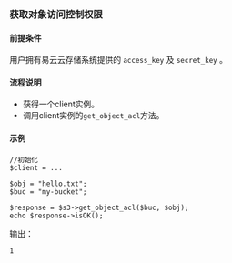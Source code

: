### 获取对象访问控制权限
#### 前提条件
用户拥有易云云存储系统提供的 `access_key` 及 `secret_key` 。

#### 流程说明

* 获得一个client实例。
* 调用client实例的`get_object_acl`方法。

#### 示例
```
//初始化
$client = ...

$obj = "hello.txt";
$buc = "my-bucket";

$response = $s3->get_object_acl($buc, $obj);
echo $response->isOK();
```

输出：
```
1
```
